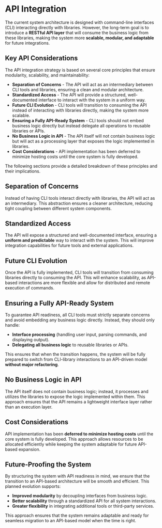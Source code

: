 # API Integration

The current system architecture is designed with command-line interfaces (CLI) interacting directly with libraries. However, the long-term goal is to introduce a **RESTful API layer** that will consume the business logic from these libraries, making the system more **scalable, modular, and adaptable** for future integrations.

## Key API Considerations

The API integration strategy is based on several core principles that ensure modularity, scalability, and maintainability:

- **Separation of Concerns** - The API will act as an intermediary between CLI tools and libraries, ensuring a clean and modular architecture.
- **Standardized Access** - The API will provide a structured, well-documented interface to interact with the system in a uniform way.
- **Future CLI Evolution** - CLI tools will transition to consuming the API instead of interacting with libraries directly, making the system more scalable.
- **Ensuring a Fully API-Ready System** - CLI tools should not embed business logic directly but instead delegate all operations to reusable libraries or APIs.
- **No Business Logic in API** - The API itself will not contain business logic but will act as a processing layer that exposes the logic implemented in libraries.
- **Cost Considerations** - API implementation has been deferred to minimize hosting costs until the core system is fully developed.

The following sections provide a detailed breakdown of these principles and their implications.

## Separation of Concerns
Instead of having CLI tools interact directly with libraries, the API will act as an intermediary. This abstraction ensures a cleaner architecture, reducing tight coupling between different system components.

## Standardized Access
The API will expose a structured and well-documented interface, ensuring a **uniform and predictable** way to interact with the system. This will improve integration capabilities for future tools and external applications.

## Future CLI Evolution
Once the API is fully implemented, CLI tools will transition from consuming libraries directly to consuming the API. This will enhance scalability, as API-based interactions are more flexible and allow for distributed and remote execution of commands.

## Ensuring a Fully API-Ready System
To guarantee API readiness, all CLI tools must strictly separate concerns and avoid embedding any business logic directly. Instead, they should only handle:
- **Interface processing** (handling user input, parsing commands, and displaying output).
- **Delegating all business logic** to reusable libraries or APIs.

This ensures that when the transition happens, the system will be fully prepared to switch from CLI-library interactions to an API-driven model **without major refactoring**.

## No Business Logic in API
The API itself does not contain business logic; instead, it processes and utilizes the libraries to expose the logic implemented within them. This approach ensures that the API remains a lightweight interface layer rather than an execution layer.

## Cost Considerations
API implementation has been **deferred to minimize hosting costs** until the core system is fully developed. This approach allows resources to be allocated efficiently while keeping the system adaptable for future API-based expansion.

## Future-Proofing the System
By structuring the system with API readiness in mind, we ensure that the transition to an API-based architecture will be smooth and efficient. This planned evolution supports:
- **Improved modularity** by decoupling interfaces from business logic.
- **Better scalability** through a standardized API for all system interactions.
- **Greater flexibility** in integrating additional tools or third-party services.

This approach ensures that the system remains adaptable and ready for seamless migration to an API-based model when the time is right.
